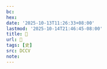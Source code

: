 ```yaml
---
bc:
hex:
date: '2025-10-13T11:26:33+08:00'
lastmod: '2025-10-14T21:46:45-08:00'
title: 󰑙
url: 󰑙
tags: [史]
src: DCCV
note:
---
```

